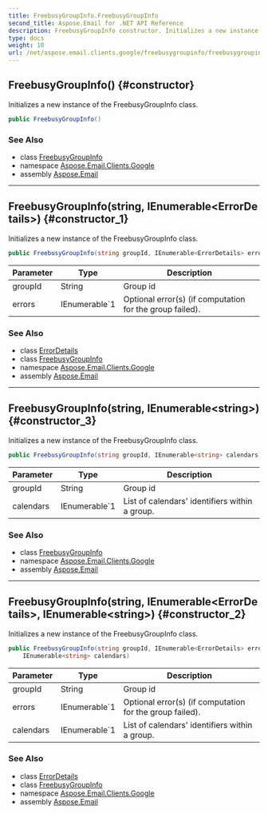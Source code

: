 ```yaml
---
title: FreebusyGroupInfo.FreebusyGroupInfo
second_title: Aspose.Email for .NET API Reference
description: FreebusyGroupInfo constructor. Initializes a new instance of the FreebusyGroupInfo class
type: docs
weight: 10
url: /net/aspose.email.clients.google/freebusygroupinfo/freebusygroupinfo/
---
```

## FreebusyGroupInfo() {#constructor}

Initializes a new instance of the FreebusyGroupInfo class.

```csharp
public FreebusyGroupInfo()
```

### See Also

* class [FreebusyGroupInfo](../)
* namespace [Aspose.Email.Clients.Google](../../freebusygroupinfo/)
* assembly [Aspose.Email](../../../)

---

## FreebusyGroupInfo(string, IEnumerable&lt;ErrorDetails&gt;) {#constructor_1}

Initializes a new instance of the FreebusyGroupInfo class.

```csharp
public FreebusyGroupInfo(string groupId, IEnumerable<ErrorDetails> errors)
```

| Parameter | Type | Description |
| --- | --- | --- |
| groupId | String | Group id |
| errors | IEnumerable`1 | Optional error(s) (if computation for the group failed). |

### See Also

* class [ErrorDetails](../../errordetails/)
* class [FreebusyGroupInfo](../)
* namespace [Aspose.Email.Clients.Google](../../freebusygroupinfo/)
* assembly [Aspose.Email](../../../)

---

## FreebusyGroupInfo(string, IEnumerable&lt;string&gt;) {#constructor_3}

Initializes a new instance of the FreebusyGroupInfo class.

```csharp
public FreebusyGroupInfo(string groupId, IEnumerable<string> calendars)
```

| Parameter | Type | Description |
| --- | --- | --- |
| groupId | String | Group id |
| calendars | IEnumerable`1 | List of calendars' identifiers within a group. |

### See Also

* class [FreebusyGroupInfo](../)
* namespace [Aspose.Email.Clients.Google](../../freebusygroupinfo/)
* assembly [Aspose.Email](../../../)

---

## FreebusyGroupInfo(string, IEnumerable&lt;ErrorDetails&gt;, IEnumerable&lt;string&gt;) {#constructor_2}

Initializes a new instance of the FreebusyGroupInfo class.

```csharp
public FreebusyGroupInfo(string groupId, IEnumerable<ErrorDetails> errors, 
    IEnumerable<string> calendars)
```

| Parameter | Type | Description |
| --- | --- | --- |
| groupId | String | Group id |
| errors | IEnumerable`1 | Optional error(s) (if computation for the group failed). |
| calendars | IEnumerable`1 | List of calendars' identifiers within a group. |

### See Also

* class [ErrorDetails](../../errordetails/)
* class [FreebusyGroupInfo](../)
* namespace [Aspose.Email.Clients.Google](../../freebusygroupinfo/)
* assembly [Aspose.Email](../../../)



